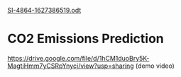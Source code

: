 [SI-4864-1627386519.odt](https://github.com/smartinternz02/SI-GuidedProject-4864-1627386483/files/6940621/SI-4864-1627386519.odt)
# CO2 Emissions Prediction
https://drive.google.com/file/d/1hCM1duoBry5K-MagtiHmm7yCSRpYnycj/view?usp=sharing (demo video)
